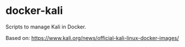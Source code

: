 # docker-kali
Scripts to manage Kali in Docker.

Based on: https://www.kali.org/news/official-kali-linux-docker-images/
